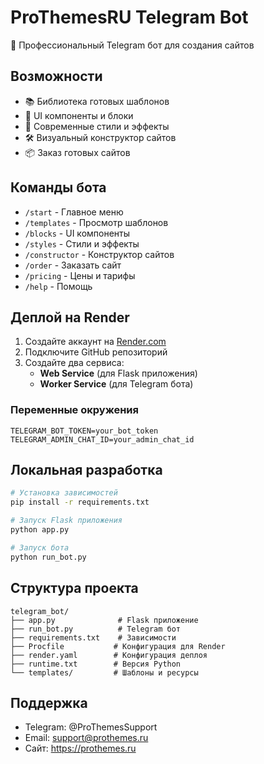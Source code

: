 # ProThemesRU Telegram Bot

🚀 Профессиональный Telegram бот для создания сайтов

## Возможности

- 📚 Библиотека готовых шаблонов
- 🧱 UI компоненты и блоки
- 🎨 Современные стили и эффекты
- 🛠️ Визуальный конструктор сайтов
- 📦 Заказ готовых сайтов

## Команды бота

- `/start` - Главное меню
- `/templates` - Просмотр шаблонов
- `/blocks` - UI компоненты
- `/styles` - Стили и эффекты
- `/constructor` - Конструктор сайтов
- `/order` - Заказать сайт
- `/pricing` - Цены и тарифы
- `/help` - Помощь

## Деплой на Render

1. Создайте аккаунт на [Render.com](https://render.com)
2. Подключите GitHub репозиторий
3. Создайте два сервиса:
   - **Web Service** (для Flask приложения)
   - **Worker Service** (для Telegram бота)

### Переменные окружения

```
TELEGRAM_BOT_TOKEN=your_bot_token
TELEGRAM_ADMIN_CHAT_ID=your_admin_chat_id
```

## Локальная разработка

```bash
# Установка зависимостей
pip install -r requirements.txt

# Запуск Flask приложения
python app.py

# Запуск бота
python run_bot.py
```

## Структура проекта

```
telegram_bot/
├── app.py              # Flask приложение
├── run_bot.py          # Telegram бот
├── requirements.txt    # Зависимости
├── Procfile           # Конфигурация для Render
├── render.yaml        # Конфигурация деплоя
├── runtime.txt        # Версия Python
└── templates/         # Шаблоны и ресурсы
```

## Поддержка

- Telegram: @ProThemesSupport
- Email: support@prothemes.ru
- Сайт: https://prothemes.ru 